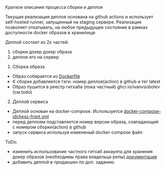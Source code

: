 Краткое описание процесса сборки и деплоя

Текущая реализация деплоя основана на github actions и использует self-hosted runner, запущенный на staging сервере. 
Реализация позволяет откатывать, на любое предыдущее состояние в рамках доступности docker образов в хранилище

Деплой состоит из 2х частей:
1) сборки докер докер образа
2) деплоя его на сервер

1. Сборка образа
- Образ собирается из [Doсkerfile](https://github.com/smmarty/idchess_front/blob/main/Dockerfile)
- К сборке добавляется тэги: номер деплоя(action) в github и тег latest
- Образ пушится в реестр гитхаба (пока частный) ghcr.io/ivanvsobolev (см.todo)

2. Деплой сервиса
- Деплой основан на docker-compose. Используется [docker-compose-idchess-front.yml](https://github.com/smmarty/idchess_front/blob/main/docker-compose-idchess-front.yml) 
- перед деплоем подставляется номер версии образа, совпадающий с номером сборки(action) в github
- запуск сервиса используя измененый docker-compose файл



ToDo:
- изменить использование частного гитхаб аккаунта для хранения докер образов (необходимы права владельца репы) [документация](https://docs.github.com/en/packages/managing-github-packages-using-github-actions-workflows/publishing-and-installing-a-package-with-github-actions#upgrading-a-workflow-that-accesses-ghcrio)
- добавить деплой в продакшен по доп. заданию
